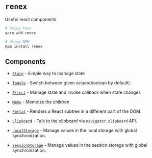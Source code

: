 # `renex`

Useful react components


```bash
# Using Yarn
yarn add renex

# Using NPM
npm install renex
```

## Components

- [`State`](./docs/State.md) - Simple way to manage state
- [`Toggle`](./docs/Toggle.md) - Switch between given values(boolean by default).
- [`Effect`](./docs/Effect.md) - Manage state and invoke callback when state changes
- [`Memo`](./docs/Memo.md) - Memoize the children
- [`Portal`](./docs/Portal.md) - Renders a React subtree in a different part of the DOM.

- [`Clipboard`](./docs/Clipboard.md) - Talk to the clipboard via `navigator.clipboard` API.
- [`LocalStorage`](./docs/LocalStorage.md) - Manage values in the local storage with global synchronization.
- [`SessionStorage`](./docs/SessionStorage.md) - Manage values in the session storage with global synchronization.